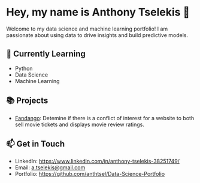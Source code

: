 # Hey, my name is Anthony Tselekis 👋

Welcome to my data science and machine learning portfolio! I am passionate about using data to drive insights and build predictive models.

## 🌱 Currently Learning

- Python
- Data Science
- Machine Learning

## 📚 Projects

- [Fandango](link/to/project1): Detemine if there is a conflict of interest for a website to both sell movie tickets and displays movie review ratings.

## 📫 Get in Touch

- LinkedIn: https://www.linkedin.com/in/anthony-tselekis-38251749/
- Email: a.tselekis@gmail.com
- Portfolio: https://github.com/anthtsel/Data-Science-Portfolio
